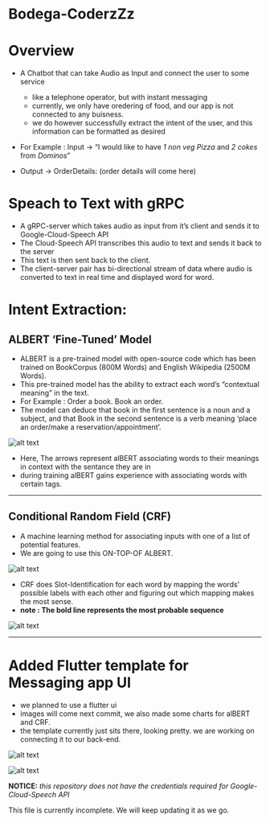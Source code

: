 # Bodega-CoderzZz

# Overview
- A Chatbot that can take Audio as Input and connect the user to some service
	* like a telephone operator, but with instant messaging
	* currently, we only have oredering of food, and our app is not connected to any buisness.
	* we do however successfully extract the intent of the user, and this information can be formatted as desired

- For Example : Input -> “I would like to have *1 non veg Pizza* and *2 cokes* from *Dominos*”
- Output ->
		OrderDetails: (order details will come here)



# Speach to Text with gRPC

- A gRPC-server which takes audio as input from it’s client and sends it to Google-Cloud-Speech API
- The Cloud-Speech API transcribes this audio to text and sends it back to the server
- This text is then sent back to the client.
- The client-server pair has bi-directional stream of data where audio is converted to text in real time and displayed word for word.

# Intent Extraction:
## ALBERT ‘Fine-Tuned’ Model

- ALBERT is a pre-trained model with open-source code which has been trained on BookCorpus (800M Words) and English Wikipedia (2500M Words).
- This pre-trained model has the ability to extract each word’s “contextual meaning” in the text.
- For Example : Order a book.
	Book an order.
- The model can deduce that book in the first sentence is a noun and a subject, and that Book in the second sentence is a verb meaning ‘place an order/make a reservation/appointment’.

![alt text](images/crf-after-albert.png "alBERT")

- Here, The arrows represent alBERT associating words to their meanings in context with the sentance they are in
- during training alBERT gains experience with associating words with certain tags.
---
## Conditional Random Field (CRF)
- A machine learning method for associating inputs with one of a list of potential features.
- We are going to use this ON-TOP-OF ALBERT.

![alt text](images/crf-after-albert.png "CRF")

- CRF does Slot-Identification for each word by mapping the words' possible labels with each other and figuring out which mapping makes the most sense.
- **note : The bold line represents the most probable sequence**

![alt text](images/after-crf.png "Final Result")

---

# Added Flutter template for Messaging app UI
- we planned to use a flutter ui
- images will come next commit, we also made some charts for alBERT and CRF.
- the template currently just sits there, looking pretty. we are working on connecting it to our back-end.

![alt text](images/home-screen.jpg "Final Result")

![alt text](images/message-screen.jpg "Final Result")

**NOTICE:** *this repository does not have the credentials required for Google-Cloud-Speech API*

This file is currently incomplete. We will keep updating it as we go.
